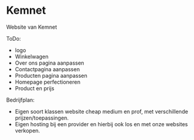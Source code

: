 # Kemnet
Website van Kemnet

ToDo:

- logo
- Winkelwagen
- Over ons pagina aanpassen
- Contactpagina aanpassen
- Producten pagina aanpassen
- Homepage perfectioneren
- Product en prijs


Bedrijfplan:

- Eigen soort klassen website cheap medium en prof, met verschillende prijzen/toepassingen.
- Eigen hosting bij een provider en hierbij ook los en met onze websites verkopen.
